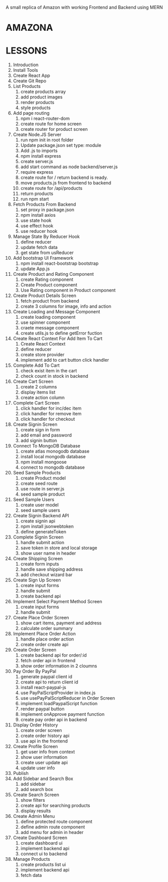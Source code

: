 A small replica of Amazon with working Frontend and Backend using MERN

# AMAZONA

# LESSONS

1. Introduction
2. Install Tools
3. Create React App
4. Create Git Repo
5. List Products
   1. create products array
   2. add product images
   3. render products
   4. style products
6. Add page routing
   1. npm i react-router-dom
   2. create route for home screen
   3. create router for product screen
7. Create Node.JS Server
   1. run npm init in root folder
   2. Update package.json set type: module
   3. Add .js to imports
   4. npm install express
   5. create server.js
   6. add start command as node backend/server.js
   7. require express
   8. create route for / return backend is ready.
   9. move products.js from frontend to backend
   10. create route for /api/products
   11. return products
   12. run npm start
8. Fetch Products From Backend
   1. set proxy in package.json
   2. npm install axios
   3. use state hook
   4. use effect hook
   5. use reducer hook
9. Manage State By Reducer Hook
   1. define reducer
   2. update fetch data
   3. get state from usReducer
10. Add bootstrap UI Framework
    1. npm install react-bootstrap bootstrap
    2. update App.js
11. Create Product and Rating Component
    1. create Rating component
    2. Create Product component
    3. Use Rating component in Product component
12. Create Product Details Screen
    1. fetch product from backend
    2. create 3 columns for image, info and action
13. Create Loading and Message Component
    1. create loading component
    2. use spinner component
    3. craete message component
    4. create utils.js to define getError fuction
14. Create React Context For Add Item To Cart
    1. Create React Context
    2. define reducer
    3. create store provider
    4. implement add to cart button click handler
15. Complete Add To Cart
    1. check exist item in the cart
    2. check count in stock in backend
16. Create Cart Screen
    1. create 2 columns
    2. display items list
    3. create action column
17. Complete Cart Screen
    1. click handler for inc/dec item
    2. click handler for remove item
    3. click handler for checkout
18. Create Signin Screen
    1. create sign in form
    2. add email and password
    3. add signin button
19. Connect To MongoDB Database
    1. create atlas monogodb database
    2. install local mongodb database
    3. npm install mongoose
    4. connect to mongodb database
20. Seed Sample Products
    1. create Product model
    2. create seed route
    3. use route in server.js
    4. seed sample product
21. Seed Sample Users
    1. create user model
    2. seed sample users
22. Create Signin Backend API
    1. create signin api
    2. npm install jsonwebtoken
    3. define generateToken
23. Complete Signin Screen
    1. handle submit action
    2. save token in store and local storage
    3. show user name in header
24. Create Shipping Screen
    1. create form inputs
    2. handle save shipping address
    3. add checkout wizard bar
25. Create Sign Up Screen
    1. create input forms
    2. handle submit
    3. create backend api
26. Implement Select Payment Method Screen
    1. create input forms
    2. handle submit
27. Create Place Order Screen
    1. show cart items, payment and address
    2. calculate order summary
28. Implement Place Order Action
    1. handle place order action
    2. create order create api
29. Create Order Screen
    1. create backend api for order/:id
    2. fetch order api in frontend
    3. show order information in 2 cloumns
30. Pay Order By PayPal
    1. generate paypal client id
    2. create api to return client id
    3. install react-paypal-js
    4. use PayPalScriptProvider in index.js
    5. use usePayPalScriptReducer in Order Screen
    6. implement loadPaypalScript function
    7. render paypal button
    8. implement onApprove payment function
    9. create pay order api in backend
31. Display Order History
    1. create order screen
    2. create order history api
    3. use api in the frontend
32. Create Profile Screen
    1. get user info from context
    2. show user information
    3. create user update api
    4. update user info
33. Publish
34. Add Sidebar and Search Box
    1. add sidebar
    2. add search box
35. Create Search Screen
    1. show filters
    2. create api for searching products
    3. display results
36. Create Admin Menu
    1. define protected route component
    2. define admin route component
    3. add menu for admin in header
37. Create Dashboard Screen
    1. create dashboard ui
    2. implement backend api
    3. connect ui to backend
38. Manage Products
    1. create products list ui
    2. implement backend api
    3. fetch data